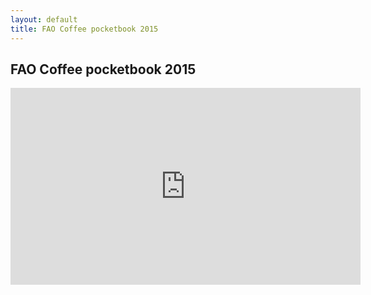 ```yaml
---
layout: default
title: FAO Coffee pocketbook 2015
---
```


## FAO Coffee pocketbook 2015


<iframe width="560" height="315" src="https://www.youtube.com/embed/t0syuNp4H90" frameborder="0" allowfullscreen></iframe>


<!--
<img src="https://laurenkgray.files.wordpress.com/2013/07/coffee-mug.jpg" width=150 style="float: right;"/>

<div class="home">

  <h3>Recent updates</h3>

  <ul class="posts">
    {% for post in site.posts %}
      <li>
        <span class="post-date">{{ post.date | date: "%b %-d, %Y" }}</span>
        <a class="post-link" href="{{ post.url | prepend: site.baseurl }}">{{ post.title }}</a>
      </li>
    {% endfor %}
  </ul>

  <p class="rss-subscribe">subscribe <a href="{{ "/feed.xml" | prepend: site.baseurl }}">via RSS</a></p>

</div>
-->

